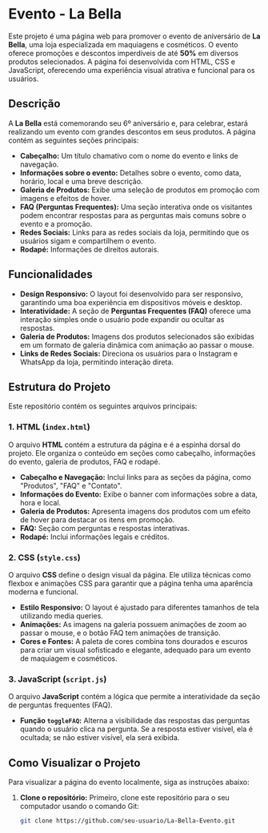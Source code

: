 # Evento - La Bella

Este projeto é uma página web para promover o evento de aniversário de **La Bella**, uma loja especializada em maquiagens e cosméticos. O evento oferece promoções e descontos imperdíveis de até **50%** em diversos produtos selecionados. A página foi desenvolvida com HTML, CSS e JavaScript, oferecendo uma experiência visual atrativa e funcional para os usuários.

## Descrição

A **La Bella** está comemorando seu 6º aniversário e, para celebrar, estará realizando um evento com grandes descontos em seus produtos. A página contém as seguintes seções principais:

- **Cabeçalho:** Um título chamativo com o nome do evento e links de navegação.
- **Informações sobre o evento:** Detalhes sobre o evento, como data, horário, local e uma breve descrição.
- **Galeria de Produtos:** Exibe uma seleção de produtos em promoção com imagens e efeitos de hover.
- **FAQ (Perguntas Frequentes):** Uma seção interativa onde os visitantes podem encontrar respostas para as perguntas mais comuns sobre o evento e a promoção.
- **Redes Sociais:** Links para as redes sociais da loja, permitindo que os usuários sigam e compartilhem o evento.
- **Rodapé:** Informações de direitos autorais.

## Funcionalidades

- **Design Responsivo:** O layout foi desenvolvido para ser responsivo, garantindo uma boa experiência em dispositivos móveis e desktop.
- **Interatividade:** A seção de **Perguntas Frequentes (FAQ)** oferece uma interação simples onde o usuário pode expandir ou ocultar as respostas.
- **Galeria de Produtos:** Imagens dos produtos selecionados são exibidas em um formato de galeria dinâmica com animação ao passar o mouse.
- **Links de Redes Sociais:** Direciona os usuários para o Instagram e WhatsApp da loja, permitindo interação direta.

## Estrutura do Projeto

Este repositório contém os seguintes arquivos principais:

### 1. **HTML (`index.html`)**
   O arquivo **HTML** contém a estrutura da página e é a espinha dorsal do projeto. Ele organiza o conteúdo em seções como cabeçalho, informações do evento, galeria de produtos, FAQ e rodapé.

   - **Cabeçalho e Navegação:** Inclui links para as seções da página, como "Produtos", "FAQ" e "Contato".
   - **Informações do Evento:** Exibe o banner com informações sobre a data, hora e local.
   - **Galeria de Produtos:** Apresenta imagens dos produtos com um efeito de hover para destacar os itens em promoção.
   - **FAQ:** Seção com perguntas e respostas interativas.
   - **Rodapé:** Inclui informações legais e créditos.

### 2. **CSS (`style.css`)**
   O arquivo **CSS** define o design visual da página. Ele utiliza técnicas como flexbox e animações CSS para garantir que a página tenha uma aparência moderna e funcional.

   - **Estilo Responsivo:** O layout é ajustado para diferentes tamanhos de tela utilizando media queries.
   - **Animações:** As imagens na galeria possuem animações de zoom ao passar o mouse, e o botão FAQ tem animações de transição.
   - **Cores e Fontes:** A paleta de cores combina tons dourados e escuros para criar um visual sofisticado e elegante, adequado para um evento de maquiagem e cosméticos.

### 3. **JavaScript (`script.js`)**
   O arquivo **JavaScript** contém a lógica que permite a interatividade da seção de perguntas frequentes (FAQ).

   - **Função `toggleFAQ`:** Alterna a visibilidade das respostas das perguntas quando o usuário clica na pergunta. Se a resposta estiver visível, ela é ocultada; se não estiver visível, ela será exibida.

## Como Visualizar o Projeto

Para visualizar a página do evento localmente, siga as instruções abaixo:

1. **Clone o repositório:**
   Primeiro, clone este repositório para o seu computador usando o comando Git:

   ```bash
   git clone https://github.com/seu-usuario/La-Bella-Evento.git
